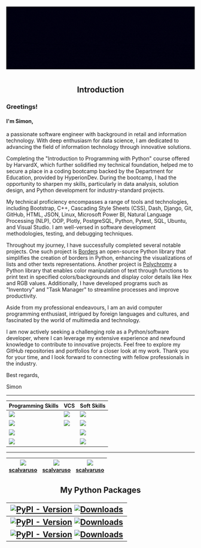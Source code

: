 <div align='center'>

![scalvaruso banner header](https://raw.githubusercontent.com/scalvaruso/scalvaruso/main/images/scalvaruso.gif)

</div>

#

<div align='center'>

## Introduction

</div>

### Greetings!

#### I'm Simon,

a passionate software engineer with background in retail and information technology. With deep enthusiasm for data science, I am dedicated to advancing the field of information technology through innovative solutions.

Completing the "Introduction to Programming with Python" course offered by HarvardX, which further solidified my technical foundation, helped me to secure a place in a coding bootcamp backed by the Department for Education, provided by HyperionDev. During the bootcamp, I had the opportunity to sharpen my skills, particularly in data analysis, solution design, and Python development for industry-standard projects.

My technical proficiency encompasses a range of tools and technologies, including Bootstrap, C++, Cascading Style Sheets (CSS), Dash, Django, Git, GitHub, HTML, JSON, Linux, Microsoft Power BI, Natural Language Processing (NLP), OOP, Plotly, PostgreSQL, Python, Pytest, SQL, Ubuntu, and Visual Studio. I am well-versed in software development methodologies, testing, and debugging techniques.

Throughout my journey, I have successfully completed several notable projects. One such project is [Borders](https://github.com/scalvaruso/borders) an open-source Python library that simplifies the creation of borders in Python, enhancing the visualizations of lists and other texts representations. Another project is [Polychromy](https://github.com/scalvaruso/polychromy) a Python library that enables color manipulation of text through functions to print text in specified colors/backgrounds and display color details like Hex and RGB values. Additionally, I have developed programs such as "Inventory" and "Task Manager" to streamline processes and improve productivity.

Aside from my professional endeavours, I am an avid computer programming enthusiast, intrigued by foreign languages and cultures, and fascinated by the world of multimedia and technology.

I am now actively seeking a challenging role as a Python/software developer, where I can leverage my extensive experience and newfound knowledge to contribute to innovative projects. Feel free to explore my GitHub repositories and portfolios for a closer look at my work.
Thank you for your time, and I look forward to connecting with fellow professionals in the industry.

Best regards,

Simon

---

<div align='center'>

| <div align='center'> Programming Skills </div> | <div align='center'> VCS </div> | <div align='center'> Soft Skills </div> |
| ----- | ----- | ----- |
| ![](https://img.shields.io/badge/Code-Python-informational?style=for-the-badge&&logo=python&logoColor=white&color=FD207D) | ![](https://img.shields.io/badge/VCS-GIT-informational?style=for-the-badge&&logo=Git&logoColor=white&color=01E8C8)  | ![](https://img.shields.io/badge/PS-Problem_Solving-informational?style=for-the-badge&&logo=Trino&logoColor=white&color=magenta) |
| ![](https://img.shields.io/badge/Code-C++-informational?style=for-the-badge&&logo=cplusplus&logoColor=white&color=FD207D) | ![](https://img.shields.io/badge/VCS-GitHub-informational?style=for-the-badge&&logo=GitHub&logoColor=white&color=01E8C8) | ![](https://img.shields.io/badge/AS-Analytical_Skills-informational?style=for-the-badge&&logo=futurelearn&logoColor=white&color=magenta) |
| ![](https://img.shields.io/badge/Code-HTML5-informational?style=for-the-badge&&logo=HTML5&logoColor=white&color=FD207D) || ![](https://img.shields.io/badge/CT-Critical_Thinking-informational?style=for-the-badge&&logo=codereview&logoColor=white&color=magenta) |
| ![](https://img.shields.io/badge/Code-CSS3-informational?style=for-the-badge&&logo=CSS3&logoColor=white&color=FD207D) | | ![](https://img.shields.io/badge/TP-Team_Player-informational?style=for-the-badge&&logo=Draugiem.lv&logoColor=white&color=magenta) |

</div>

---

<div align='center'>

| <div align='center'> ![](https://img.shields.io/badge/GitHub-informational?style=for-the-badge&logo=GitHub&logoColor=black&color=white) <br> [scalvaruso](https://github.com/scalvaruso) </div> | <div align='center'> ![](https://img.shields.io/badge/PyPi-informational?style=for-the-badge&logo=pypi&logoColor=blue&color=white) <br> [scalvaruso](https://pypi.org/user/scalvaruso/) </div> | <div align='center'> ![](https://img.shields.io/badge/LinkedIn-informational?style=for-the-badge&logo=linkedin&logoColor=blue&color=white) <br> [scalvaruso](https://www.linkedin.com/in/calvaruso/) </div> |
|---|---|---|

<h2> My Python Packages

<br>

|<div align='center'>[![PyPI - Version](https://img.shields.io/pypi/v/borders?logo=python&logoColor=white&label=borders&color=blue)](https://github.com/scalvaruso/borders) [![Downloads](https://static.pepy.tech/badge/borders)](https://pepy.tech/project/borders)</div>|
|---|
|<div align='center'>[![PyPI - Version](https://img.shields.io/pypi/v/polychromy?logo=python&logoColor=white&label=polychromy&color=blue)](https://github.com/scalvaruso/polychromy/) [![Downloads](https://static.pepy.tech/badge/polychromy)](https://pepy.tech/project/polychromy)</div>|
|<div align='center'>[![PyPI - Version](https://img.shields.io/pypi/v/textlinebreaker?logo=python&logoColor=white&label=textlinebreaker&color=blue)](https://github.com/scalvaruso/textlinebreaker/) [![Downloads](https://static.pepy.tech/badge/textlinebreaker)](https://pepy.tech/project/textlinebreaker)</div>|


</div>

